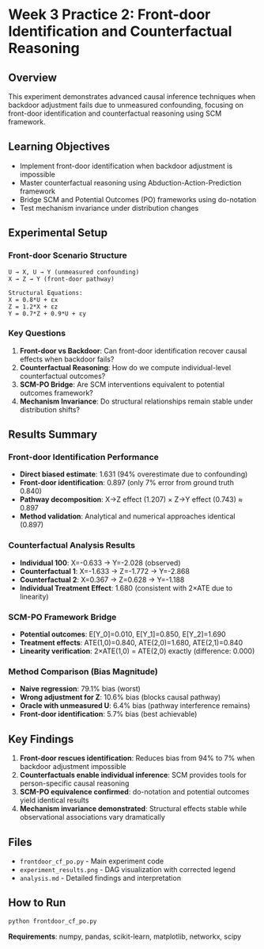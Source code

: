 # Week 3 Practice 2: Front-door Identification and Counterfactual Reasoning

## Overview
This experiment demonstrates advanced causal inference techniques when backdoor adjustment fails due to unmeasured confounding, focusing on front-door identification and counterfactual reasoning using SCM framework.

## Learning Objectives
- Implement front-door identification when backdoor adjustment is impossible
- Master counterfactual reasoning using Abduction-Action-Prediction framework
- Bridge SCM and Potential Outcomes (PO) frameworks using do-notation
- Test mechanism invariance under distribution changes

## Experimental Setup

### Front-door Scenario Structure
```
U → X, U → Y (unmeasured confounding)
X → Z → Y (front-door pathway)

Structural Equations:
X = 0.8*U + εx
Z = 1.2*X + εz  
Y = 0.7*Z + 0.9*U + εy
```

### Key Questions
1. **Front-door vs Backdoor**: Can front-door identification recover causal effects when backdoor fails?
2. **Counterfactual Reasoning**: How do we compute individual-level counterfactual outcomes?
3. **SCM-PO Bridge**: Are SCM interventions equivalent to potential outcomes framework?
4. **Mechanism Invariance**: Do structural relationships remain stable under distribution shifts?

## Results Summary

### Front-door Identification Performance
- **Direct biased estimate**: 1.631 (94% overestimate due to confounding)
- **Front-door identification**: 0.897 (only 7% error from ground truth 0.840)
- **Pathway decomposition**: X→Z effect (1.207) × Z→Y effect (0.743) ≈ 0.897
- **Method validation**: Analytical and numerical approaches identical (0.897)

### Counterfactual Analysis Results
- **Individual 100**: X=-0.633 → Y=-2.028 (observed)
- **Counterfactual 1**: X=-1.633 → Z=-1.772 → Y=-2.868
- **Counterfactual 2**: X=0.367 → Z=0.628 → Y=-1.188
- **Individual Treatment Effect**: 1.680 (consistent with 2×ATE due to linearity)

### SCM-PO Framework Bridge
- **Potential outcomes**: E[Y_0]=0.010, E[Y_1]=0.850, E[Y_2]=1.690
- **Treatment effects**: ATE(1,0)=0.840, ATE(2,0)=1.680, ATE(2,1)=0.840
- **Linearity verification**: 2×ATE(1,0) = ATE(2,0) exactly (difference: 0.000)

### Method Comparison (Bias Magnitude)
- **Naive regression**: 79.1% bias (worst)
- **Wrong adjustment for Z**: 10.6% bias (blocks causal pathway)
- **Oracle with unmeasured U**: 6.4% bias (pathway interference remains)
- **Front-door identification**: 5.7% bias (best achievable)

## Key Findings
1. **Front-door rescues identification**: Reduces bias from 94% to 7% when backdoor adjustment impossible
2. **Counterfactuals enable individual inference**: SCM provides tools for person-specific causal reasoning
3. **SCM-PO equivalence confirmed**: do-notation and potential outcomes yield identical results
4. **Mechanism invariance demonstrated**: Structural effects stable while observational associations vary dramatically

## Files
- `frontdoor_cf_po.py` - Main experiment code
- `experiment_results.png` - DAG visualization with corrected legend
- `analysis.md` - Detailed findings and interpretation

## How to Run
```bash
python frontdoor_cf_po.py
```

**Requirements**: numpy, pandas, scikit-learn, matplotlib, networkx, scipy
